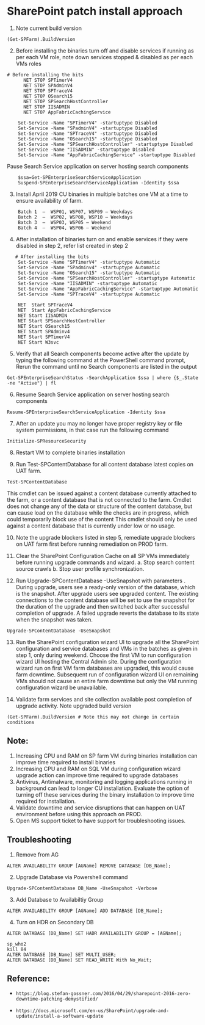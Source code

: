 # SharePoint patch install approach

1.    Note current build version 
```
(Get-SPFarm).BuildVersion
```
2.    Before installing the binaries turn off and disable services if running as per each VM role, note down services stopped
& disabled as per each VMs roles

```
# Before installing the bits
      NET STOP SPTimerV4
      NET STOP SPAdminV4
      NET STOP SPTraceV4
      NET STOP OSearch15  
      NET STOP SPSearchHostController
      NET STOP IISADMIN
      NET STOP AppFabricCachingService
    
    Set-Service -Name "SPTimerV4" -startuptype Disabled 
    Set-Service -Name "SPadminV4" -startuptype Disabled
    Set-Service -Name "SPTraceV4" -startuptype Disabled 
    Set-Service -Name "OSearch15" -startuptype Disabled 
    Set-Service -Name "SPSearchHostController" -startuptype Disabled 
    Set-Service -Name "IISADMIN" -startuptype Disabled 
    Set-Service -Name "AppFabricCachingService" -startuptype Disabled 
```
Pause Search Service application on server hosting search components 
```
    $ssa=Get-SPEnterpriseSearchServiceApplication 
    Suspend-SPEnterpriseSearchServiceApplication -Identity $ssa
```
3.    Install April 2019 CU  binaries in multiple batches one VM at a time to ensure availability of farm.
```
    Batch 1  –  WSP01, WSP07, WSP09 – Weekdays
    Batch 2  –  WSP02, WSP08, WSP10 – Weekdays
    Batch 3  –  WSP03, WSP05 – Weekend
    Batch 4  –  WSP04, WSP06 – Weekend
 ```

4.	After installation of binaries turn on and enable services if they were disabled in step 2, refer list created in step 2

```
   # After installing the bits
    Set-Service -Name "SPTimerV4" -startuptype Automatic
    Set-Service -Name "SPadminv4" -startuptype Automatic 
    Set-Service -Name "OSearch15" -startuptype Automatic
    Set-Service -Name "SPSearchHostController" -startuptype Automatic
    Set-Service -Name "IISADMIN" -startuptype Automatic
    Set-Service -Name "AppFabricCachingService" -startuptype Automatic
    Set-Service -Name "SPTraceV4" -startuptype Automatic

    NET  Start SPTraceV4
    NET  Start AppFabricCachingService
    NET Start IISADMIN 
    NET Start SPSearchHostController
    NET Start OSearch15 
    NET Start SPAdminv4
    NET Start SPTimerV4
    NET Start W3svc
```
5.    Verify that all Search components become active after the update by typing the following command at the PowerShell command prompt, Rerun the command until no Search components are listed in the output
```
Get-SPEnterpriseSearchStatus -SearchApplication $ssa | where {$_.State -ne "Active"} | fl
```
6.    Resume Search Service application on server hosting search components
```
Resume-SPEnterpriseSearchServiceApplication -Identity $ssa
```

7.    After an update you may no longer have proper registry key or file system permissions, in that case run the following command
```
Initialize-SPResourceSecurity
```

8.    Restart VM to complete binaries installation

9.	Run Test-SPContentDatabase for all content database latest copies on UAT farm. 
```
Test-SPContentDatabase
```
This cmdlet can be issued against a content database currently attached to the farm, or a content database that is not connected to the farm. Cmdlet does not change any of the data or structure of the content database, but can cause load on the database while the checks are in progress, which could temporarily block use of the content This cmdlet should only be used against a content database that is currently under low or no usage. 

10.    Note the upgrade blockers listed in step 5, remediate upgrade blockers on UAT farm first before running remediation on PROD farm.

11.    Clear the SharePoint Configuration Cache on all SP VMs immediately before running upgrade commands and wizard. 
    a.    Stop  search content source crawls 
    b.    Stop user profile synchronization.

12.    Run Upgrade-SPContentDatabase -UseSnapshot  with parameters . During upgrade, users see a ready-only version of the database, which is the snapshot. After upgrade users see upgraded content. The existing connections to the content database will be set to use the snapshot for the duration of the upgrade and then switched back after successful completion of upgrade. A failed upgrade reverts the database to its state when the snapshot was taken.
```
Upgrade-SPContentDatabase -UseSnapshot 
```

13.    Run the SharePoint configuration wizard UI to upgrade all the SharePoint configuration and service databases and VMs in the batches as given in step 1, only during weekend. Choose the first VM to run configuration wizard UI hosting the Central Admin site. During the configuration wizard run on first VM farm databases are upgraded, this would cause farm downtime. Subsequent run of configuration wizard UI on remaining VMs should not cause an entire farm downtime but only the VM running configuration wizard be unavailable.

14.    Validate farm services and site collection available post completion of upgrade activity. Note upgraded build version 
```
(Get-SPFarm).BuildVersion # Note this may not change in certain conditions 
```

## Note:  
1.	Increasing CPU and RAM on SP farm VM during binaries installation can improve time required to install binaries
2.	Increasing CPU and RAM on SQL VM during configuration wizard upgrade action can improve time required to upgrade databases
3.	Antivirus, Antimalware, monitoring and logging applications running in background can lead to longer CU installation. Evaluate the option of turning off these services during the binary installation to improve time required for installation. 
4.	Validate downtime and service disruptions that can happen on UAT environment before using this approach on PROD.
5.	Open MS support ticket to have support for troubleshooting issues.

## Troubleshooting

1. Remove from AG
```
ALTER AVAILABILITY GROUP [AGName] REMOVE DATABASE [DB_Name];
```
2. Upgrade Database via Powershell command
```
Upgrade-SPContentDatabase DB_Name -UseSnapshot -Verbose
```

3. Add Database to Availabiltiy Group
```
ALTER AVAILABILITY GROUP [AGName] ADD DATABASE [DB_Name];
```

4. Turn on HDR on Secondary DB
```
ALTER DATABASE [DB_Name] SET HADR AVAILABILITY GROUP = [AGName];
```

```
sp_who2
kill 84
ALTER DATABASE [DB_Name] SET MULTI_USER;
ALTER DATABASE [DB_Name] SET READ_WRITE With No_Wait;
```

## Reference:
*     https://blog.stefan-gossner.com/2016/04/29/sharepoint-2016-zero-downtime-patching-demystified/
*     https://docs.microsoft.com/en-us/SharePoint/upgrade-and-update/install-a-software-update
